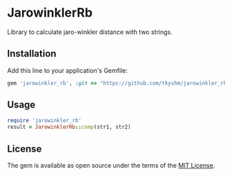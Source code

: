 # JarowinklerRb
Library to calculate jaro-winkler distance with two strings.

## Installation

Add this line to your application's Gemfile:

```ruby
gem 'jarowinkler_rb', :git => "https://github.com/tkyshm/jarowinkler_rb.git"
```

## Usage

```ruby
require 'jarowinkler_rb'
result = JarowinklerRb::comp(str1, str2)
```

## License

The gem is available as open source under the terms of the [MIT License](http://opensource.org/licenses/MIT).


